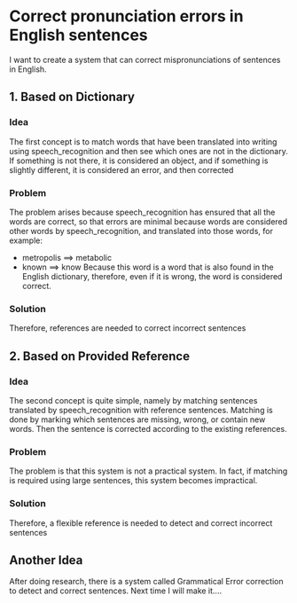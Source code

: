 # Correct pronunciation errors in English sentences

I want to create a system that can correct mispronunciations of sentences in English. 

## 1. Based on Dictionary

### Idea
The first concept is to match words that have been translated into writing using speech_recognition and then see which ones are not in the dictionary. If something is not there, it is considered an object, and if something is slightly different, it is considered an error, and then corrected
### Problem
The problem arises because speech_recognition has ensured that all the words are correct, so that errors are minimal because words are considered other words by speech_recognition, and translated into those words, for example:
- metropolis ==> metabolic
- known ==> know
Because this word is a word that is also found in the English dictionary, therefore, even if it is wrong, the word is considered correct. 
### Solution
Therefore, references are needed to correct incorrect sentences

## 2. Based on Provided Reference

### Idea
The second concept is quite simple, namely by matching sentences translated by speech_recognition with reference sentences. Matching is done by marking which sentences are missing, wrong, or contain new words. Then the sentence is corrected according to the existing references.
### Problem
The problem is that this system is not a practical system. In fact, if matching is required using large sentences, this system becomes impractical.
### Solution
Therefore, a flexible reference is needed to detect and correct incorrect sentences

## Another Idea
After doing research, there is a system called Grammatical Error correction to detect and correct sentences. Next time
I will make it....